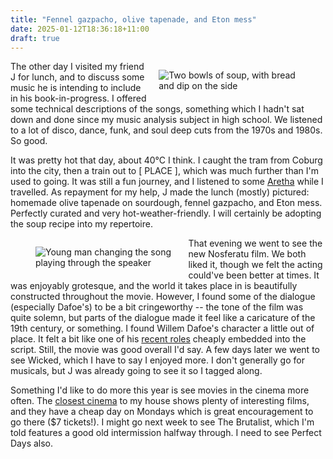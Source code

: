 ```yaml
---
title: "Fennel gazpacho, olive tapenade, and Eton mess"
date: 2025-01-12T18:36:18+11:00
draft: true
---
```


<figure style="width:45%;float:right;margin-left:2ch;">
  <div class="inner">
    <img src="/img/fennel-gazpacho-1.jpeg" alt="Two bowls of soup, with bread and dip on the side">
  </div>
</figure>

The other day I visited my friend J for lunch, and to discuss some music he is intending to include in his book-in-progress. I offered some technical descriptions of the songs, something which I hadn't sat down and done since my music analysis subject in high school. We listened to a lot of disco, dance, funk, and soul deep cuts from the 1970s and 1980s. So good. 

It was pretty hot that day, about 40&deg;C I think. I caught the tram from Coburg into the city, then a train out to [ PLACE ], which was much further than I'm used to going. It was still a fun journey, and I listened to some [Aretha](https://youtu.be/pMgkFU3Y3lY?si=Sw8DR5vPa2w2qPoL) while I travelled. As repayment for my help, J made the lunch (mostly) pictured: homemade olive tapenade on sourdough, fennel gazpacho, and Eton mess. Perfectly curated and very hot-weather-friendly. I will certainly be adopting the soup recipe into my repertoire. 

<figure style="width:45%;margin-right:2ch;float:left;">
  <div class="inner">
    <img src="/img/fennel-gazpacho-2.jpeg" alt="Young man changing the song playing through the speaker">
  </div>  
</figure>

That evening we went to see the new Nosferatu film. We both liked it, though we felt the acting could've been better at times. It was enjoyably grotesque, and the world it takes place in is beautifully constructed throughout the movie. However, I found some of the dialogue (especially Dafoe's) to be a bit cringeworthy -- the tone of the film was quite solemn, but parts of the dialogue made it feel like a caricature of the 19th century, or something. I found Willem Dafoe's character a little out of place. It felt a bit like one of his [recent roles](https://aframe.oscars.org/news/post/willem-dafoe-poor-things-interview) cheaply embedded into the script. Still, the movie was good overall I'd say. A few days later we went to see Wicked, which I have to say I enjoyed more. I don't generally go for musicals, but J was already going to see it so I tagged along.

Something I'd like to do more this year is see movies in the cinema more often. The [closest cinema](https://www.cinemanova.com.au) to my house shows plenty of interesting films, and they have a cheap day on Mondays which is great encouragement to go there ($7 tickets!). I might go next week to see The Brutalist, which I'm told features a good old intermission halfway through. I need to see Perfect Days also. 
